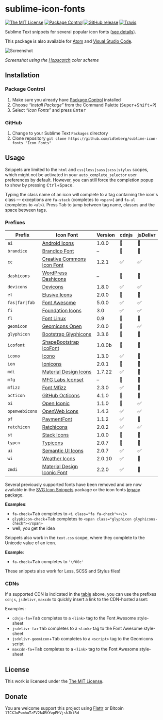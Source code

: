 # sublime-icon-fonts

[![The MIT License](https://img.shields.io/badge/license-MIT-orange.svg?style=flat-square)](http://opensource.org/licenses/MIT)
[![Package Control](https://packagecontrol.herokuapp.com/downloads/Icon%20Fonts.svg?style=flat-square)](https://packagecontrol.io/packages/Icon%20Fonts)
[![GitHub release](https://img.shields.io/github/release/idleberg/sublime-icon-fonts.svg?style=flat-square)](https://github.com/idleberg/sublime-icon-fonts/releases)
[![Travis](https://img.shields.io/travis/idleberg/sublime-icon-fonts.svg?style=flat-square)](https://travis-ci.org/idleberg/sublime-icon-fonts)

Sublime Text snippets for several popular icon fonts ([see details](https://github.com/idleberg/sublime-icon-fonts#prefixes)).

This package is also available for [Atom](https://github.com/idleberg/atom-icon-fonts) and [Visual Studio Code](https://github.com/idleberg/vscode-icon-fonts).

![Screenshot](https://raw.github.com/idleberg/sublime-icon-fonts/master/screenshot.gif)

*Screenshot using the [Hopscotch](https://github.com/idleberg/Hopscotch) color scheme*

## Installation

### Package Control

1. Make sure you already have [Package Control](https://packagecontrol.io/) installed
2. Choose *“Install Package”* from the Command Palette (<kbd>Super</kbd>+<kbd>Shift</kbd>+<kbd>P</kbd>)
3. Select *“Icon Fonts”* and press <kbd>Enter</kbd>

### GitHub

1. Change to your Sublime Text `Packages` directory
2. Clone repository `git clone https://github.com/idleberg/sublime-icon-fonts "Icon Fonts"`

## Usage

Snippets are limited to the `html` and `css|less|sass|scss|stylus` scopes, which might not be activated in your `auto_complete_selector` user preferences by default. However, you can still force the completion popup to show by pressing <kbd>Ctrl</kbd>+<kbd>Space</kbd>.

Typing the class name of an icon will complete to a tag containing the icon's class — exceptions are `fa-stack` (completes to `<span>`) and `fa-ul` (completes to `<ul>`). Press <kbd>Tab</kbd> to jump between tag name, classes and the space between tags.

### Prefixes

Prefix           | Icon Font                           | Version | cdnjs | jsDelivr
-----------------|-------------------------------------|---------|-------|---------
`ai`             | [Android Icons][ai]                 | 1.0.0   | 🚫    | 🚫
`brandico`       | [Brandico Font][brandico]           | –       | 🚫    | 🚫
`cc`             | [Creative Commons Icon Font][cc]    | 1.2.1   | ✅    | ✅
`dashicons`      | [WordPress Dashicons][dashicons]    | –       | 🚫    | 🚫
`devicons`       | [Devicons][devicons]                | 1.8.0   | ✅    | ✅
`el`             | [Elusive Icons][el]                 | 2.0.0   | 🚫    | 🚫
`fas\|far\|fab`  | [Font Awesome][fa]                  | 5.0.0   | ✅    | ✅
`fi`             | [Foundation Icons][fi]              | 3.0     | ✅    | ✅
`fl`             | [Font Linux][fl]                    | 0.9     | 🚫    | 🚫
`geomicon`       | [Geomicons Open][geomicon]          | 2.0.0   | 🚫    | ✅
`glyphicon`      | [Bootstrap Glyphicons][glyphicon]   | 3.3.6   | 🚫    | 🚫
`icofont`        | [ShapeBootstrap IcoFont][icofont]   | 1.0.0b  | 🚫    | 🚫
`icono`          | [Icono][icono]                      | 1.3.0   | ✅    | 🚫
`ion`            | [Ionicons][ion]                     | 2.0.1   | 🚫    | 🚫
`mdi`            | [Material Design Icons][mdi]        | 1.7.22  | ✅    | 🚫
`mfg`            | [MFG Labs Iconset][mfg]             | –       | 🚫    | 🚫
`mfizz`          | [Font Mfizz][mfizz]                 | 2.3.0   | ✅    | 🚫
`octicon`        | [GitHub Octicons][octicon]          | 4.1.0   | 🚫    | 🚫
`oi`             | [Open Iconic][oi]                   | 1.1.0   | 🚫    | ✅
`openwebicons`   | [OpenWeb Icons][openwebicons]       | 1.4.3   | ✅    | ✅
`pf`             | [PaymentFont][pf]                   | 1.1.2   | ✅    | 🚫
`ratchicon`      | [Ratchicons][ratchicon]             | 2.0.2   | ✅    | ✅
`st`             | [Stack Icons][st]                   | 1.0.0   | 🚫    | 🚫
`typcn`          | [Typicons][typcn]                   | 2.0.7   | 🚫    | 🚫
`ui`             | [Semantic UI Icons][ui]             | 2.0.7   | ✅    | ✅
`wi`             | [Weather Icons][wi]                 | 2.0.10  | ✅    | 🚫
`zmdi`           | [Material Design Iconic Font][zmdi] | 2.2.0   | ✅    | 🚫

Several previously supported fonts have been removed and are now available in the [SVG Icon Snippets](https://github.com/idleberg/sublime-svg-icons) package or the icon fonts [legacy package](https://github.com/idleberg/sublime-icon-fonts-legacy).

**Examples**:

* `fa-check`+<kbd>Tab</kbd> completes to `<i class="fa fa-check"></i>`
* `glyphicon-check`+<kbd>Tab</kbd> completes to `<span class="glyphicon glyphicons-check"></span>`
* well, you get the idea

Snippets also work in the `text.css` scope, where they complete to the Unicode value of an icon.

**Example**:

* `fa-check`+<kbd>Tab</kbd> completes to `'\f00c'`

These snippets also work for Less, SCSS and Stylus files!

### CDNs

If a supported CDN is indicated in the [table](#prefixes) above, you can use the prefixes `cdnjs`, `jsdelivr`, `maxcdn` to quickly insert a link to the CDN-hosted asset:

Examples:

* `cdnjs-fa`+<kbd>Tab</kbd> completes to a `<link>` tag to the Font Awesome style-sheet
* `jsdelivr-fa`+<kbd>Tab</kbd> completes to a `<link>` tag to the Font Awesome style-sheet
* `jsdelivr-geomicon`+<kbd>Tab</kbd> completes to a `<script>` tag to the Geomicons script
* `maxcdn-fa`+<kbd>Tab</kbd> completes to a `<link>` tag to the Font Awesome style-sheet

## License

This work is licensed under the [The MIT License](LICENSE).

## Donate

You are welcome support this project using [Flattr](https://flattr.com/submit/auto?user_id=idleberg&url=https://github.com/idleberg/sublime-icon-fonts) or Bitcoin `17CXJuPsmhuTzFV2k4RKYwpEHVjskJktRd`

[ai]: http://www.androidicons.com
[brandico]: https://github.com/fontello/brandico.font
[cc]: https://github.com/cc-icons/cc-icons
[dashicons]: https://github.com/WordPress/dashicons
[devicons]: https://github.com/vorillaz/devicons
[el]: https://github.com/reduxframework/Elusive-Icons
[fa]: https://github.com/FortAwesome/Font-Awesome
[fi]: http://zurb.com/playground/foundation-icons
[fl]: https://github.com/Lukas-W/font-linux
[geomicon]: https://github.com/jxnblk/geomicons-open
[glyphicon]: https://getbootstrap.com/components/#glyphicons
[icofont]: http://icofont.com/
[icono]: https://github.com/saeedalipoor/icono
[ion]: https://github.com/driftyco/ionicons
[line]: http://www.elegantthemes.com/blog/resources/how-to-use-and-embed-an-icon-font-on-your-website
[mdi]: https://github.com/Templarian/MaterialDesign-Webfont
[mfg]: https://github.com/MfgLabs/mfglabs-iconset
[mfizz]: https://github.com/fizzed/font-mfizz
[octicon]: https://github.com/primer/octicons/tree/v4.1.0
[oi]: https://github.com/iconic/open-iconic
[openwebicons]: https://github.com/pfefferle/openwebicons
[pf]: https://github.com/vendocrat/PaymentFont
[ratchicon]: http://goratchet.com/components/#ratchicons
[st]: https://github.com/parkerbennett/stackicons
[typcn]: https://github.com/stephenhutchings/typicons.font
[ui]: http://semantic-ui.com/elements/icon.html
[wi]: https://github.com/erikflowers/weather-icons
[zmdi]: https://github.com/zavoloklom/material-design-iconic-font

